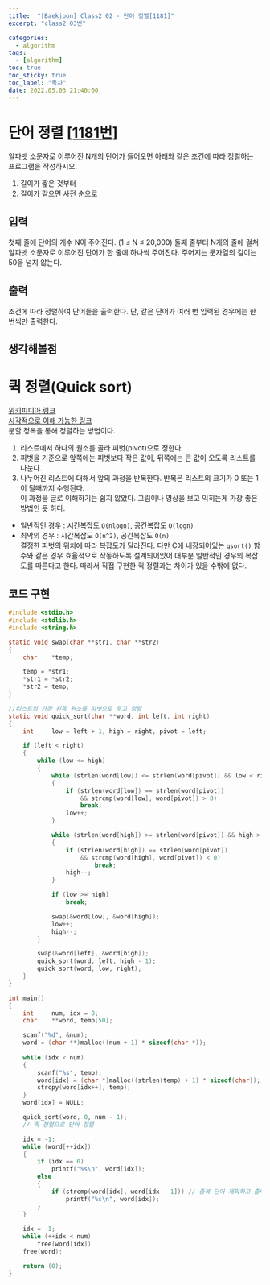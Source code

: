 ```yaml
---
title:  "[Baekjoon] Class2 02 - 단어 정렬[1181]"
excerpt: "class2 03번"

categories:
  - algorithm
tags:
  - [algorithm]
toc: true
toc_sticky: true
toc_label: "목차"
date: 2022.05.03 21:40:00
---
```


# 단어 정렬 [[1181번]](https://www.acmicpc.net/problem/1181)
알파벳 소문자로 이루어진 N개의 단어가 들어오면 아래와 같은 조건에 따라 정렬하는 프로그램을 작성하시오.    
1. 길이가 짧은 것부터    
2. 길이가 같으면 사전 순으로    

## 입력
첫째 줄에 단어의 개수 N이 주어진다. (1 ≤ N ≤ 20,000) 둘째 줄부터 N개의 줄에 걸쳐 알파벳 소문자로 이루어진 단어가 한 줄에 하나씩 주어진다. 주어지는 문자열의 길이는 50을 넘지 않는다.    

## 출력
조건에 따라 정렬하여 단어들을 출력한다. 단, 같은 단어가 여러 번 입력된 경우에는 한 번씩만 출력한다.    

## 생각해볼점
# 퀵 정렬(Quick sort)
[위키피디아 링크](https://ko.wikipedia.org/wiki/%ED%80%B5_%EC%A0%95%EB%A0%AC)    
[시각적으로 이해 가능한 링크](https://www.youtube.com/watch?v=3San3uKKHgg)     
분할 정복을 통해 정렬하는 방법이다.    
1. 리스트에서 하나의 원소를 골라 피벗(pivot)으로 정한다.    
2. 피벗을 기준으로 앞쪽에는 피벗보다 작은 값이, 뒤쪽에는 큰 값이 오도록 리스트를 나눈다.    
3. 나누어진 리스트에 대해서 앞의 과정을 반복한다. 반복은 리스트의 크기가 0 또는 1이 될때까지 수행된다.    
이 과정을 글로 이해하기는 쉽지 않았다. 그림이나 영상을 보고 익히는게 가장 좋은 방법인 듯 하다.    

* 일반적인 경우 : 시간복잡도 `O(nlogn)`, 공간복잡도 `O(logn)`    
* 최악의 경우 : 시간복잡도 `O(n^2)`, 공간복잡도 `O(n)`    
결정한 피벗의 위치에 따라 복잡도가 달라진다. 다만 C에 내장되어있는 `qsort()` 함수와 같은 경우 효율적으로 작동하도록 설계되어있어 대부분 일반적인 경우의 복잡도를 따른다고 한다. 따라서 직접 구현한 퀵 정렬과는 차이가 있을 수밖에 없다.    

## 코드 구현
```c
#include <stdio.h>
#include <stdlib.h>
#include <string.h>

static void swap(char **str1, char **str2)
{
	char	*temp;

	temp = *str1;
	*str1 = *str2;
	*str2 = temp;
}

//리스트의 가장 왼쪽 원소를 피벗으로 두고 정렬
static void quick_sort(char **word, int left, int right)
{
	int		low = left + 1, high = right, pivot = left;

	if (left < right)
	{
		while (low <= high)
		{
			while (strlen(word[low]) <= strlen(word[pivot]) && low < right)
			{
				if (strlen(word[low]) == strlen(word[pivot]) 
					&& strcmp(word[low], word[pivot]) > 0)
					break;
				low++;
			}

			while (strlen(word[high]) >= strlen(word[pivot]) && high > left)
			{
				if (strlen(word[high]) == strlen(word[pivot]) 
					&& strcmp(word[high], word[pivot]) < 0)
						break;
				high--;
			}

			if (low >= high)
				break;

			swap(&word[low], &word[high]);
			low++;
			high--;
		}

		swap(&word[left], &word[high]);
		quick_sort(word, left, high - 1);
		quick_sort(word, low, right);
	}
}

int main()
{
	int		num, idx = 0;
	char	**word, temp[50];

	scanf("%d", &num);
	word = (char **)malloc((num + 1) * sizeof(char *));
	
	while (idx < num)
	{	
		scanf("%s", temp);
		word[idx] = (char *)malloc((strlen(temp) + 1) * sizeof(char));
		strcpy(word[idx++], temp); 
	}
	word[idx] = NULL;

	quick_sort(word, 0, num - 1);
	// 퀵 정렬으로 단어 정렬

	idx = -1;
	while (word[++idx])
	{
		if (idx == 0)
			printf("%s\n", word[idx]);
		else
		{
			if (strcmp(word[idx], word[idx - 1])) // 중복 단어 제외하고 출력
				printf("%s\n", word[idx]);
		}
	}
	
	idx = -1;
	while (++idx < num)
		free(word[idx])
	free(word);

	return (0);
}
```
